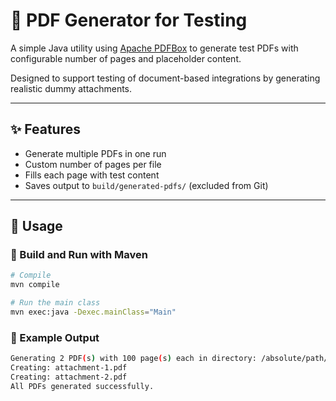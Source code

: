# 📄 PDF Generator for Testing

A simple Java utility using [Apache PDFBox](https://pdfbox.apache.org/) to generate test PDFs with configurable number of pages and placeholder content.

Designed to support testing of document-based integrations by generating realistic dummy attachments.

---

## ✨ Features

- Generate multiple PDFs in one run
- Custom number of pages per file
- Fills each page with test content
- Saves output to `build/generated-pdfs/` (excluded from Git)

---

## 🚀 Usage

### 🔧 Build and Run with Maven

```bash
# Compile
mvn compile

# Run the main class
mvn exec:java -Dexec.mainClass="Main"
```

### 📂 Example Output
```bash
Generating 2 PDF(s) with 100 page(s) each in directory: /absolute/path/build/generated-pdfs
Creating: attachment-1.pdf
Creating: attachment-2.pdf
All PDFs generated successfully.
```